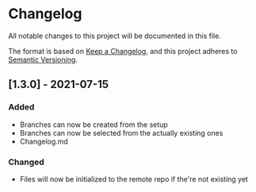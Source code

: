 # Changelog
All notable changes to this project will be documented in this file.

The format is based on [Keep a Changelog](https://keepachangelog.com/en/1.0.0/),
and this project adheres to [Semantic Versioning](https://semver.org/spec/v2.0.0.html).

## [1.3.0] - 2021-07-15
### Added
- Branches can now be created from the setup
- Branches can now be selected from the actually existing ones
- Changelog.md

### Changed
- Files will now be initialized to the remote repo if the're not existing yet